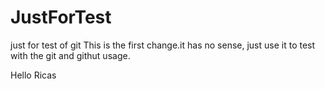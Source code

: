 # JustForTest
just for test of git
This is the first change.it has no sense, just use it to test with the git and githut usage. 


Hello Ricas
